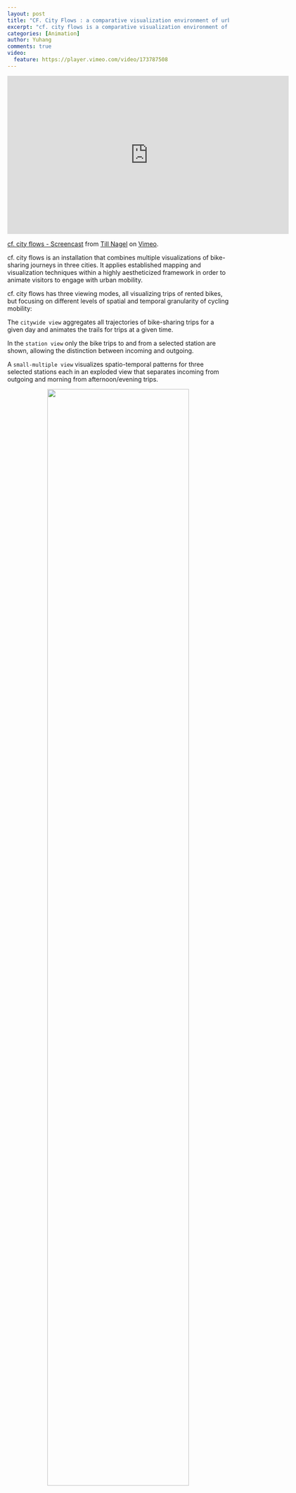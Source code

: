 ```yaml
---
layout: post
title: "CF. City Flows : a comparative visualization environment of urban bike mobility"
excerpt: "cf. city flows is a comparative visualization environment of urban bike mobility designed to help citizens casually analyze three bike-sharing systems in the context of a public exhibition space."
categories: [Animation]
author: Yuhang
comments: true
video:
  feature: https://player.vimeo.com/video/173787508
---
```


<div> <iframe src="https://player.vimeo.com/video/173787508" width="640" height="360" frameborder="0" webkitallowfullscreen mozallowfullscreen allowfullscreen></iframe>
<p><a href="https://vimeo.com/173760057">cf. city flows - Screencast</a> from <a href="https://vimeo.com/tillnm">Till Nagel</a> on <a href="https://vimeo.com">Vimeo</a>.</p></div>

cf. city flows is an installation that combines multiple visualizations of bike-sharing journeys in three cities. It applies established mapping and visualization techniques within a highly aestheticized framework in order to animate visitors to engage with urban mobility.

cf. city flows has three viewing modes, all visualizing trips of rented bikes, but focusing on different levels of spatial and temporal granularity of cycling mobility:


The `citywide view` aggregates all trajectories of bike-sharing trips for a given day and animates the trails for trips at a given time.


In the `station view` only the bike trips to and from a selected station are shown, allowing the distinction between incoming and outgoing.


A `small-multiple view` visualizes spatio-temporal patterns for three selected stations each in an exploded view that separates incoming from outgoing and morning from afternoon/evening trips.

<div align="center"> <img src="https://yuhanggu.github.io/MovementVis/img/cf-nyc-citywide.jpg" width = "80%" height = "80%" /></div>
<div align="center"> <img src="https://yuhanggu.github.io/MovementVis/img/cf-london-station.jpg" width = "80%" height = "80%" /></div>
<div align="center"> <img src="https://yuhanggu.github.io/MovementVis/img/cf-nyc-smallmultiples.png" width = "80%" height = "80%" /></div>
<div align="center"> <img src="https://yuhanggu.github.io/MovementVis/img/cf-ipad-dashboard-controller.png" width = "80%" height = "80%" /></div>

<div class="slider-container" style="padding-bottom: 56.25%; padding-top: 25px; height: 0; margin-bottom: 1.5rem; position: relative; float: left; margin-left: -1.25rem; width: calc( 100% - .5rem);" align="center">
    <iframe src="https://www.slideshare.net/slideshow/embed_code/key/DdqbWhOHLZUSEf" frameborder="0" marginwidth="0" marginheight="0" scrolling="no" style="position: absolute; top: 0; left: 0; width: 80%; height: 80%;" allowfullscreen></iframe>
</div>
<p>from <a href="https://uclab.fh-potsdam.de/cf/">cf. city flows</a></p>